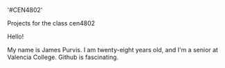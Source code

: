 '#CEN4802'

Projects for the class cen4802

Hello!

My name is James Purvis. I am twenty-eight years old, and I'm a senior at Valencia College. Github is fascinating.
